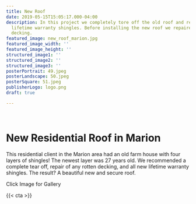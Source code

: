 ```yaml
---
title: New Roof
date: 2019-05-15T15:05:17.000-04:00
description: In this project we completely tore off the old roof and replaced it with
  lifetime warranty shingles. Before installing the new roof we repaired the rotten
  decking.
featured_image: new_roof_marion.jpg
featured_image_width: ''
featured_image_height: ''
structured_image1: ''
structured_image2: ''
structured_image3: ''
posterPortrait: 49.jpeg
posterLandscape: 50.jpeg
posterSquare: 51.jpeg
publisherLogo: logo.png
draft: true

---
```

<br>
<h1 class="h2 col-10 mx4 pb3 pt3">New Residential Roof in Marion</h1>
<p class="col-10 mx4 pb1 pt1">This residential client in the Marion area had an old farm house with four layers of shingles! The newest layer was 27 years old. We recommended a complete tear off, repair of any rotten decking, and all new lifetime warranty shingles. The result? A beautiful new and secure roof.</p>
<p class="col-6 mx4 pb1 pt1">  <span>Click Image for Gallery</span>
<amp-img lightbox="hero"
  src="/new_roof_marion.jpg"
  width="400"
  height="300"
  layout="responsive">

</amp-img>

<div hidden>
  <amp-img lightbox="hero"
    src="/new_roof_marion_2.jpg"
    layout="responsive"
    width="400"
    height="710"></amp-img>
</div>
</p>
{{< cta >}}